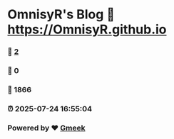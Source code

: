 # OmnisyR's Blog :link: https://OmnisyR.github.io 
### :page_facing_up: [2](https://OmnisyR.github.io/tag.html) 
### :speech_balloon: 0 
### :hibiscus: 1866 
### :alarm_clock: 2025-07-24 16:55:04 
### Powered by :heart: [Gmeek](https://github.com/Meekdai/Gmeek)
